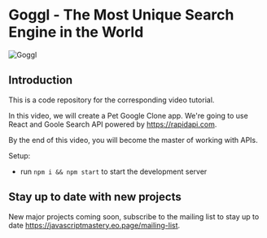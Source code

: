 # Goggl - The Most Unique Search Engine in the World

![Goggl](https://i.ibb.co/yQdYhtq/image.png)

## Introduction

This is a code repository for the corresponding video tutorial.

In this video, we will create a Pet Google Clone app. We're going to use React and Goole Search API powered by https://rapidapi.com.

By the end of this video, you will become the master of working with APIs.

Setup:

- run `npm i && npm start` to start the development server

## Stay up to date with new projects

New major projects coming soon, subscribe to the mailing list to stay up to date https://javascriptmastery.eo.page/mailing-list.
